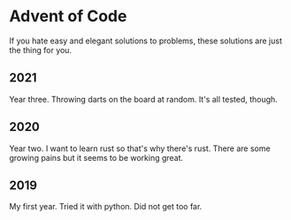 # Advent of Code

If you hate easy and elegant solutions to problems, these solutions are just the thing for you.

## 2021

Year three. Throwing darts on the board at random. It's all tested, though.

## 2020

Year two. I want to learn rust so that's why there's rust. There are some growing pains but it seems to be working great.

## 2019

My first year. Tried it with python. Did not get too far.
